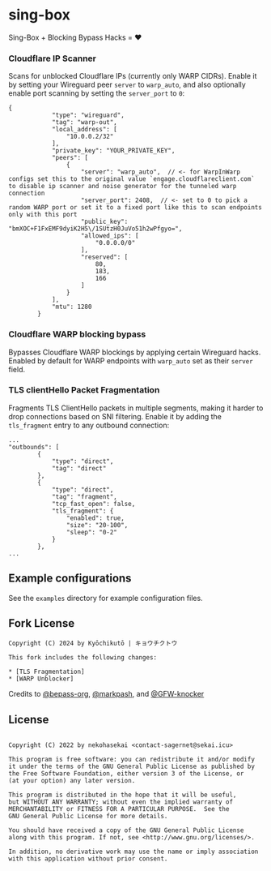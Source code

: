 # sing-box
Sing-Box + Blocking Bypass Hacks = ❤️


### Cloudflare IP Scanner

Scans for unblocked Cloudflare IPs (currently only WARP CIDRs).
Enable it by setting your Wireguard peer `server`  to `warp_auto`, and also optionally enable port scanning by setting the `server_port` to `0`:
```
{
            "type": "wireguard",
            "tag": "warp-out",
            "local_address": [
                "10.0.0.2/32"
            ],
            "private_key": "YOUR_PRIVATE_KEY",
            "peers": [
                {
                    "server": "warp_auto",  // <- for WarpInWarp configs set this to the original value `engage.cloudflareclient.com` to disable ip scanner and noise generator for the tunneled warp connection
                    "server_port": 2408,  // <- set to 0 to pick a random WARP port or set it to a fixed port like this to scan endpoints only with this port
                    "public_key": "bmXOC+F1FxEMF9dyiK2H5\/1SUtzH0JuVo51h2wPfgyo=",
                    "allowed_ips": [
                        "0.0.0.0/0"
                    ],
                    "reserved": [
                        80,
                        183,
                        166
                    ]
                }
            ],
            "mtu": 1280
        }
```

### Cloudflare WARP blocking bypass

Bypasses Cloudflare WARP blockings by applying certain Wireguard hacks.
Enabled by default for WARP endpoints with `warp_auto` set as their `server` field.

### TLS clientHello Packet Fragmentation
Fragments TLS ClientHello packets in multiple segments, making it harder to drop connections based on SNI filtering.
Enable it by adding the `tls_fragment` entry to any outbound connection:

```
...
"outbounds": [
        {
            "type": "direct",
            "tag": "direct"
        },
        {
            "type": "direct",
            "tag": "fragment",
            "tcp_fast_open": false,
            "tls_fragment": {
                "enabled": true,
                "size": "20-100",
                "sleep": "0-2"
            }
        },
...
```

## Example configurations

See the `examples` directory for example configuration files.

## Fork License
```
Copyright (C) 2024 by Kyōchikutō | キョウチクトウ 

This fork includes the following changes:

* [TLS Fragmentation]
* [WARP Unblocker]
```

Credits to [@bepass-org](https://github.com/bepass-org), [@markpash](https://github.com/markpash), and [@GFW-knocker](https://github.com/GFW-knocker)

## License

```

Copyright (C) 2022 by nekohasekai <contact-sagernet@sekai.icu>

This program is free software: you can redistribute it and/or modify
it under the terms of the GNU General Public License as published by
the Free Software Foundation, either version 3 of the License, or
(at your option) any later version.

This program is distributed in the hope that it will be useful,
but WITHOUT ANY WARRANTY; without even the implied warranty of
MERCHANTABILITY or FITNESS FOR A PARTICULAR PURPOSE.  See the
GNU General Public License for more details.

You should have received a copy of the GNU General Public License
along with this program. If not, see <http://www.gnu.org/licenses/>.

In addition, no derivative work may use the name or imply association
with this application without prior consent.
```


